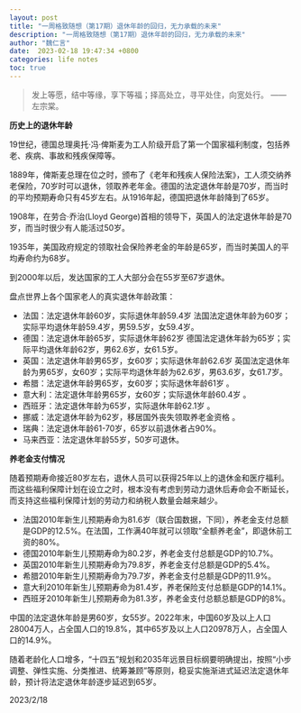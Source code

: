 ```yaml
---
layout: post
title: "一周格致随想（第17期）退休年龄的回归，无力承载的未来"
description: "一周格致随想（第17期）退休年龄的回归，无力承载的未来"
author: "魏仁言"
date:  2023-02-18 19:47:34 +0800
categories: life notes
toc: true
---
```

> 发上等愿，结中等缘，享下等福；择高处立，寻平处住，向宽处行。 ——左宗棠。

**历史上的退休年龄**

19世纪，德国总理奥托·冯·俾斯麦为工人阶级开启了第一个国家福利制度，包括养老、疾病、事故和残疾保障等。

1889年，俾斯麦总理在位之时，颁布了《老年和残疾人保险法案》，工人须交纳养老保险，70岁时可以退休，领取养老年金。德国的法定退休年龄是70岁，而当时的平均预期寿命只有45岁左右。从1916年起，德国把退休年龄降到了65岁。

1908年，在劳合·乔治(Lloyd George)首相的领导下，英国人的法定退休年龄是70岁，而当时很少有人能活过50岁。

1935年，美国政府规定的领取社会保险养老金的年龄是65岁，而当时美国人的平均寿命约为68岁。

到2000年以后，发达国家的工人大部分会在55岁至67岁退休。

盘点世界上各个国家老人的真实退休年龄政策：
* 法国：法定退休年龄60岁，实际退休年龄59.4岁 法国法定退休年龄为60岁；实际平均退休年龄59.4岁，男59.5岁，女59.4岁。 
* 德国：法定退休年龄65岁，实际退休年龄62岁 德国法定退休年龄为65岁；实际平均退休年龄62岁，男62.6岁，女61.5岁。 
* 英国：法定退休年龄男65岁，女60岁；实际退休年龄62.6岁 英国法定退休年龄为男65岁，女60岁；实际平均退休年龄为62.6岁，男63.6岁，女61.7岁。
* 希腊：法定退休年龄男65岁，女60岁；实际退休年龄61岁 。
* 意大利：法定退休年龄男65岁，女60岁；实际退休年龄60.4岁 。
* 西班牙：法定退休年龄为65岁，实际退休年龄62.1岁 。
* 挪威：法定退休年龄为62岁，移居国外丧失领取养老金资格 。
* 瑞典：法定退休年龄61-70岁，65岁以前退休者占90%。
* 马来西亚：法定退休年龄55岁，50岁可退休。

**养老金支付情况**

随着预期寿命接近80岁左右，退休人员可以获得25年以上的退休金和医疗福利。而这些福利保障计划在设立之时，根本没有考虑到劳动力退休后寿命会不断延长，而支持这些福利保障计划的劳动力和纳税人数量会越来越少。

* 法国2010年新生儿预期寿命为81.6岁（联合国数据，下同），养老金支付总额是GDP的12.5%。在法国，工作满40年就可以领取“全额养老金”，即退休前工资的80%。
* 德国2010年新生儿预期寿命为80.2岁，养老金支付总额是GDP的10.7%。
* 英国2010年新生儿预期寿命为79.8岁，养老金支付总额是GDP的5.4%。
* 希腊2010年新生儿预期寿命为79.7岁，养老金支付总额是GDP的11.9%。
* 意大利2010年新生儿预期寿命为81.4岁，养老保险支付总额是GDP的14.1%。
* 西班牙2010年新生儿预期寿命为81.3岁，养老金支付总额总额是GDP的8%。

中国的法定退休年龄是男60岁，女55岁。2022年末，中国60岁及以上人口28004万人，占全国人口的19.8%，其中65岁及以上人口20978万人，占全国人口的14.9%。

随着老龄化人口增多，“十四五”规划和2035年远景目标纲要明确提出，按照“小步调整、弹性实施、分类推进、统筹兼顾”等原则，稳妥实施渐进式延迟法定退休年龄，预计将法定退休年龄逐步延迟到65岁。

2023/2/18 
